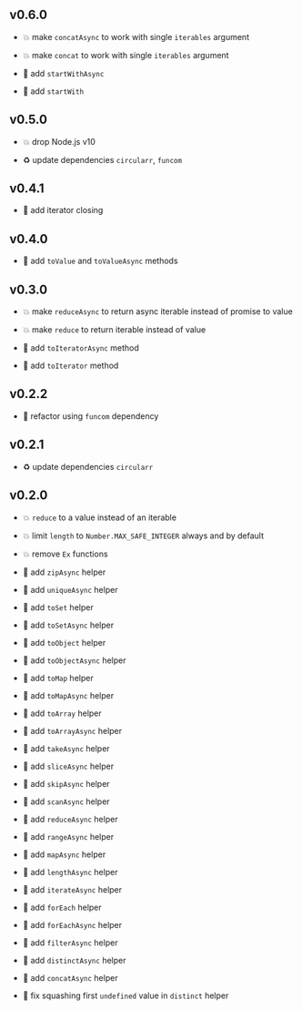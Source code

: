 ## v0.6.0

* 💥 make `concatAsync` to work with single `iterables` argument

* 💥 make `concat` to work with single `iterables` argument

* 🌱 add `startWithAsync`

* 🌱 add `startWith`

## v0.5.0

* 💥 drop Node.js v10

* ♻️ update dependencies `circularr`, `funcom`

## v0.4.1

* 🐞 add iterator closing

## v0.4.0

* 🌱 add `toValue` and `toValueAsync` methods

## v0.3.0

* 💥 make `reduceAsync` to return async iterable instead of promise to value

* 💥 make `reduce` to return iterable instead of value

* 🌱 add `toIteratorAsync` method

* 🌱 add `toIterator` method

## v0.2.2

* 🐞 refactor using `funcom` dependency

## v0.2.1

* ♻️ update dependencies `circularr`

## v0.2.0

* 💥 `reduce` to a value instead of an iterable

* 💥 limit `length` to `Number.MAX_SAFE_INTEGER` always and by default

* 💥 remove `Ex` functions

* 🌱 add `zipAsync` helper

* 🌱 add `uniqueAsync` helper

* 🌱 add `toSet` helper

* 🌱 add `toSetAsync` helper

* 🌱 add `toObject` helper

* 🌱 add `toObjectAsync` helper

* 🌱 add `toMap` helper

* 🌱 add `toMapAsync` helper

* 🌱 add `toArray` helper

* 🌱 add `toArrayAsync` helper

* 🌱 add `takeAsync` helper

* 🌱 add `sliceAsync` helper

* 🌱 add `skipAsync` helper

* 🌱 add `scanAsync` helper

* 🌱 add `reduceAsync` helper

* 🌱 add `rangeAsync` helper

* 🌱 add `mapAsync` helper

* 🌱 add `lengthAsync` helper

* 🌱 add `iterateAsync` helper

* 🌱 add `forEach` helper

* 🌱 add `forEachAsync` helper

* 🌱 add `filterAsync` helper

* 🌱 add `distinctAsync` helper

* 🌱 add `concatAsync` helper

* 🐞 fix squashing first `undefined` value in `distinct` helper
